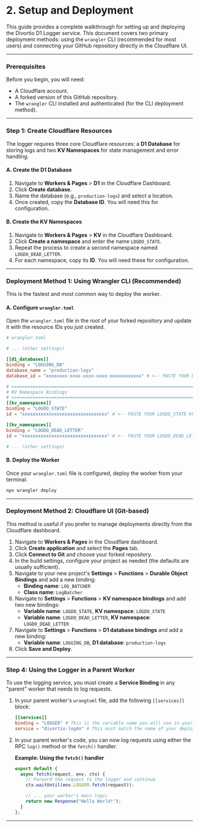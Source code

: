 # 2. Setup and Deployment

This guide provides a complete walkthrough for setting up and deploying the Divortio D1 Logger service. This document
covers two primary deployment methods: using the `wrangler` CLI (recommended for most users) and connecting your GitHub
repository directly in the Cloudflare UI.

---

### Prerequisites

Before you begin, you will need:

* A Cloudflare account.
* A forked version of this GitHub repository.
* The `wrangler` CLI installed and authenticated (for the CLI deployment method).

---

### Step 1: Create Cloudflare Resources

The logger requires three core Cloudflare resources: a **D1 Database** for storing logs and two **KV Namespaces** for
state management and error handling.

#### A. Create the D1 Database

1. Navigate to **Workers & Pages** > **D1** in the Cloudflare Dashboard.
2. Click **Create database**.
3. Name the database (e.g., `production-logs`) and select a location.
4. Once created, copy the **Database ID**. You will need this for configuration.

#### B. Create the KV Namespaces

1. Navigate to **Workers & Pages** > **KV** in the Cloudflare Dashboard.
2. Click **Create a namespace** and enter the name `LOGDO_STATE`.
3. Repeat the process to create a second namespace named `LOGDO_DEAD_LETTER`.
4. For each namespace, copy its **ID**. You will need these for configuration.

---

### Deployment Method 1: Using Wrangler CLI (Recommended)

This is the fastest and most common way to deploy the worker.

#### A. Configure `wrangler.toml`

Open the `wrangler.toml` file in the root of your forked repository and update it with the resource IDs you just
created.

```toml
# wrangler.toml

# ... (other settings)

[[d1_databases]]
binding = "LOGGING_DB"
database_name = "production-logs"
database_id = "xxxxxxxx-xxxx-xxxx-xxxx-xxxxxxxxxxxx" # <-- PASTE YOUR D1 DATABASE ID HERE

# ====================================================================================
# KV Namespace Bindings
# ====================================================================================
[[kv_namespaces]]
binding = "LOGDO_STATE"
id = "xxxxxxxxxxxxxxxxxxxxxxxxxxxxxxxx" # <-- PASTE YOUR LOGDO_STATE KV ID HERE

[[kv_namespaces]]
binding = "LOGDO_DEAD_LETTER"
id = "xxxxxxxxxxxxxxxxxxxxxxxxxxxxxxxx" # <-- PASTE YOUR LOGDO_DEAD_LETTER KV ID HERE

# ... (other settings)
```

#### B. Deploy the Worker

Once your `wrangler.toml` file is configured, deploy the worker from your terminal.

```bash
npx wrangler deploy
```

---

### Deployment Method 2: Cloudflare UI (Git-based)

This method is useful if you prefer to manage deployments directly from the Cloudflare dashboard.

1. Navigate to **Workers & Pages** in the Cloudflare dashboard.
2. Click **Create application** and select the **Pages** tab.
3. Click **Connect to Git** and choose your forked repository.
4. In the build settings, configure your project as needed (the defaults are usually sufficient).
5. Navigate to your new project's **Settings** > **Functions** > **Durable Object Bindings** and add a new binding:
    * **Binding name**: `LOG_BATCHER`
    * **Class name**: `LogBatcher`
6. Navigate to **Settings** > **Functions** > **KV namespace bindings** and add two new bindings:
    * **Variable name**: `LOGDO_STATE`, **KV namespace**: `LOGDO_STATE`
    * **Variable name**: `LOGDO_DEAD_LETTER`, **KV namespace**: `LOGDO_DEAD_LETTER`
7. Navigate to **Settings** > **Functions** > **D1 database bindings** and add a new binding:
    * **Variable name**: `LOGGING_DB`, **D1 database**: `production-logs`
8. Click **Save and Deploy**.

---

### Step 4: Using the Logger in a Parent Worker

To use the logging service, you must create a **Service Binding** in any "parent" worker that needs to log requests.

1. In your parent worker's `wrangtoml` file, add the following `[[services]]` block:

   ```toml
   [[services]]
   binding = "LOGGER" # This is the variable name you will use in your code (e.g., env.LOGGER)
   service = "divortio-logdo" # This must match the name of your deployed logging worker
   ```

2. In your parent worker's code, you can now log requests using either the RPC `log()` method or the `fetch()` handler.

   **Example: Using the `fetch()` handler**
   ```javascript
   export default {
     async fetch(request, env, ctx) {
       // Forward the request to the logger and continue
       ctx.waitUntil(env.LOGGER.fetch(request));

       // ... your worker's main logic
       return new Response("Hello World!");
     }
   };
   ```

---